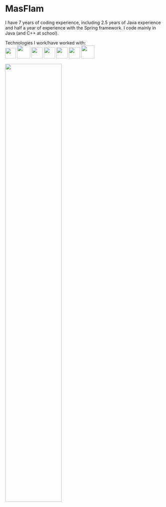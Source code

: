 <!--### This *secret* is actually pretty cool

- 🔭 I’m currently working on **JModer8r** - a Discord server moderation and management bot written in Java
- 🌱 I’m currently learning **Spring (Boot)**, **Kotlin**, **Rust**, **Haskell**
- 👯 I’m looking to collaborate on *nothing in particular really*
- 🤔 I’m looking for help with *nothing in particular really*
- 💬 Ask me about **Python**, I'll ask you to **leave**.
- 📫 How to reach me: ***don't***
- 😄 Pronouns: srsly? okay: **Apache Maven**/**Apache Tomcat**
- ⚡ Fun fact: [this](/the-communist-manifesto.md)
-->

# MasFlam
I have 7 years of coding experience, including 2.5 years of Java experience and half a year of experience with the Spring framework. I code mainly in Java (and C++ at school).

<!--I made [RADXG](https://github.com/MasFlam/radxg) (a tool for generating REST API documentation from XML).-->


Technologies I work/have worked with:  
<a href="https://git-scm.com" title="Git"><img height="34" src="https://git-scm.com/images/logo@2x.png"></a>
<a href="https://openjdk.java.net" title="Java"><img height="42" src="https://cdn.discordapp.com/emojis/232723447321460737.png"></a>
<a href="https://maven.apache.org" title="Maven"><img height="36" src="https://maven.apache.org/images/maven-logo-black-on-white.png"></a>
<a href="https://spring.io" title="Spring"><img height="36" src="https://spring.io/images/spring-logo-9146a4d3298760c2e7e49595184e1975.svg"></a>
<a href="https://github.com/DV8FromTheWorld/JDA" title="JDA"><img height="36" src="https://github.com/DV8FromTheWorld/JDA/raw/assets/assets/readme/logo.png?raw=true"></a>
<a href="https://www.rust-lang.org" title="Rust"><img height="36" src="https://www.rust-lang.org/static/images/favicon-32x32.png"></a>
<a href="https://julialang.org" title="Julia"><img height="42" src="https://julialang.org/assets/infra/logo.svg"></a>

<!-- ![](https://github-readme-stats.vercel.app/api?username=MasFlam&title_color=000000)  -->
<!--<div width="100%">![](https://github-readme-stats.vercel.app/api/top-langs/?username=MasFlam&title_color=00000&hide=processing&layout=compact)</div>-->
<img width="60%" src="https://github-readme-stats.vercel.app/api/top-langs/?username=MasFlam&title_color=00000&hide=processing&layout=compact">
